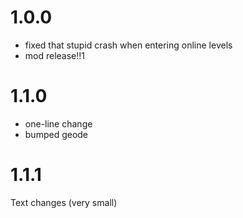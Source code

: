 # 1.0.0
- fixed that stupid crash when entering online levels
- mod release!!1

# 1.1.0
- one-line change
- bumped geode

# 1.1.1
Text changes (very small)